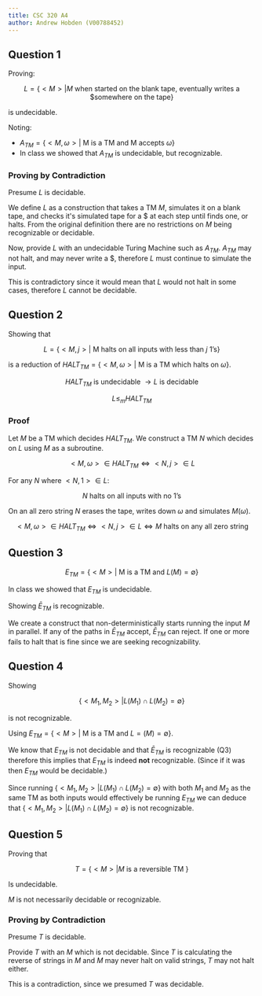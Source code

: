 ```yaml
---
title: CSC 320 A4
author: Andrew Hobden (V00788452)
---
```


## Question 1

Proving:

$$ L = \{ <M> | M \text{ when started on the blank tape, eventually writes a \$ somewhere on the tape} \} $$

is undecidable.

Noting:

* $A_{TM} = \{ <M,\omega> | \text{ M is a TM and M accepts } \omega \}$
* In class we showed that $A_{TM}$ is undecidable, but recognizable.

### Proving by Contradiction

Presume $L$ is decidable.

We define $L$ as a construction that takes a TM $M$, simulates it on a blank tape, and checks it's simulated tape for a $\$$ at each step until finds one, or halts. From the original definition there are no restrictions on $M$ being recognizable or decidable.

Now, provide $L$ with an undecidable Turing Machine such as $A_{TM}$. $A_{TM}$ may not halt, and may never write a $\$$, therefore $L$ must continue to simulate the input.

This is contradictory since it would mean that $L$ would not halt in some cases, therefore $L$ cannot be decidable.

## Question 2

Showing that

$$L = \{ <M, j> | \text{ M halts on all inputs with less than } j \text{ 1's} \}$$

is a reduction of $HALT_{TM} = \{ <M, \omega> | \text{ M is a TM which halts on } \omega  \}$.

$$ HALT_{TM} \text{ is undecidable } \rightarrow L \text{ is decidable} $$

$$ L \leq_m HALT_{TM} $$

### Proof

Let $M$ be a TM which decides $HALT_{TM}$. We construct a TM $N$ which decides on $L$ using $M$ as a subroutine.

$$ <M, \omega> \in HALT_{TM} \iff <N,j> \in L $$

For any $N$ where $<N,1> \in L$:

$$ N \text{ halts on all inputs with no 1's} $$

On an all zero string $N$ erases the tape, writes down $\omega$ and simulates $M(\omega)$.

$$ <M, \omega> \in HALT_{TM} \iff <N,j> \in L \iff M \text{ halts on any all zero string } $$

## Question 3

$$ E_{TM} = \{ <M> | \text{ M is a TM and } L(M)= \emptyset \} $$

In class we showed that $E_{TM}$ is undecidable.

Showing $\bar E_{TM}$ is recognizable.

We create a construct that non-deterministically starts running the input $M$ in parallel. If any of the paths in $\bar E_{TM}$ accept, $\bar E_{TM}$ can reject. If one or more fails to halt that is fine since we are seeking recognizability.

## Question 4

Showing

$$ \{ <M_1,M_2> | L(M_1) \cap L(M_2) = \emptyset \} $$

is not recognizable.

Using $E_{TM} = \{ <M> | \text{ M is a TM and } L=(M)=\emptyset \}$.

We know that $E_{TM}$ is not decidable and that $\bar E_{TM}$ is recognizable (Q3) therefore this implies that $E_{TM}$ is indeed **not** recognizable. (Since if it was then $E_{TM}$ would be decidable.)

Since running $\{ <M_1,M_2> | L(M_1) \cap L(M_2) = \emptyset \}$ with both $M_1$ and $M_2$ as the same TM as both inputs would effectively be running $E_{TM}$ we can deduce that $\{ <M_1,M_2> | L(M_1) \cap L(M_2) = \emptyset \}$ is not recognizable.

## Question 5

Proving that

$$ T = \{ <M> | M \text{ is a reversible TM } \} $$

Is undecidable.

$M$ is not necessarily decidable or recognizable.

### Proving by Contradiction

Presume $T$ is decidable.

Provide $T$ with an $M$ which is not decidable. Since $T$ is calculating the reverse of strings in $M$ and $M$ may never halt on valid strings, $T$ may not halt either.

This is a contradiction, since we presumed $T$ was decidable.
